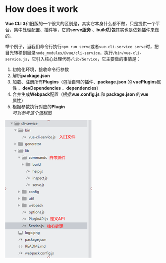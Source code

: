 # How does it work  

**Vue CLI 3**和旧版的一个很大的区别是，其实它本身什么都不做，只是提供一个平台，集中处理配置、插件等，它的**serve服务** 、**build打包**其实也是依赖插件来做的。  

举个例子，当我们命令行执行`npm run serve`或者`vue-cli-service serve`时，把目光转移到目录`node_modules/@vue/cli-service`，执行`/bin/vue-cli-service.js`，它引入核心处理代码`/lib/Service`，它主要做的事情是：  
1. 初始化环境，接收命令行参数  
2. 解析**package.json**  
3. 加载、注册所有**Plugins**（包括自带的插件、**package.json** 的 **vuePlugins**属性 、**devDependencies** 、**dependencies**）  
4. 合并生成**Webpack**配置（根据**vue.config.js** 和 **package.json** 的**vue**属性）  
5. 根据参数执行对应的**Plugin**  
*可以参考这个[流程图](https://www.processon.com/diagraming/5b925836e4b075b9fe3c8d5b)*  
  
![目录结构](/dist/images/vuecli3/folder.png)  
